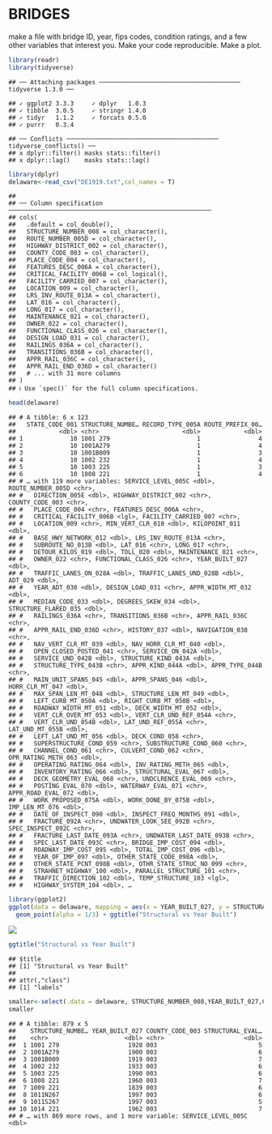 BRIDGES
================

make a file with bridge ID, year, fips codes, condition ratings, and a
few other variables that interest you. Make your code reproducible. Make
a plot.

``` r
library(readr)
library(tidyverse)
```

    ## ── Attaching packages ─────────────────────────────────────── tidyverse 1.3.0 ──

    ## ✓ ggplot2 3.3.3     ✓ dplyr   1.0.3
    ## ✓ tibble  3.0.5     ✓ stringr 1.4.0
    ## ✓ tidyr   1.1.2     ✓ forcats 0.5.0
    ## ✓ purrr   0.3.4

    ## ── Conflicts ────────────────────────────────────────── tidyverse_conflicts() ──
    ## x dplyr::filter() masks stats::filter()
    ## x dplyr::lag()    masks stats::lag()

``` r
library(dplyr)
delaware<-read_csv("DE1919.txt",col_names = T)
```

    ## 
    ## ── Column specification ────────────────────────────────────────────────────────
    ## cols(
    ##   .default = col_double(),
    ##   STRUCTURE_NUMBER_008 = col_character(),
    ##   ROUTE_NUMBER_005D = col_character(),
    ##   HIGHWAY_DISTRICT_002 = col_character(),
    ##   COUNTY_CODE_003 = col_character(),
    ##   PLACE_CODE_004 = col_character(),
    ##   FEATURES_DESC_006A = col_character(),
    ##   CRITICAL_FACILITY_006B = col_logical(),
    ##   FACILITY_CARRIED_007 = col_character(),
    ##   LOCATION_009 = col_character(),
    ##   LRS_INV_ROUTE_013A = col_character(),
    ##   LAT_016 = col_character(),
    ##   LONG_017 = col_character(),
    ##   MAINTENANCE_021 = col_character(),
    ##   OWNER_022 = col_character(),
    ##   FUNCTIONAL_CLASS_026 = col_character(),
    ##   DESIGN_LOAD_031 = col_character(),
    ##   RAILINGS_036A = col_character(),
    ##   TRANSITIONS_036B = col_character(),
    ##   APPR_RAIL_036C = col_character(),
    ##   APPR_RAIL_END_036D = col_character()
    ##   # ... with 31 more columns
    ## )
    ## ℹ Use `spec()` for the full column specifications.

``` r
head(delaware)
```

    ## # A tibble: 6 x 123
    ##   STATE_CODE_001 STRUCTURE_NUMBE… RECORD_TYPE_005A ROUTE_PREFIX_00…
    ##            <dbl> <chr>                       <dbl>            <dbl>
    ## 1             10 1001 279                        1                4
    ## 2             10 1001A279                        1                4
    ## 3             10 1001B009                        1                3
    ## 4             10 1002 232                        1                4
    ## 5             10 1003 225                        1                3
    ## 6             10 1008 221                        1                4
    ## # … with 119 more variables: SERVICE_LEVEL_005C <dbl>, ROUTE_NUMBER_005D <chr>,
    ## #   DIRECTION_005E <dbl>, HIGHWAY_DISTRICT_002 <chr>, COUNTY_CODE_003 <chr>,
    ## #   PLACE_CODE_004 <chr>, FEATURES_DESC_006A <chr>,
    ## #   CRITICAL_FACILITY_006B <lgl>, FACILITY_CARRIED_007 <chr>,
    ## #   LOCATION_009 <chr>, MIN_VERT_CLR_010 <dbl>, KILOPOINT_011 <dbl>,
    ## #   BASE_HWY_NETWORK_012 <dbl>, LRS_INV_ROUTE_013A <chr>,
    ## #   SUBROUTE_NO_013B <dbl>, LAT_016 <chr>, LONG_017 <chr>,
    ## #   DETOUR_KILOS_019 <dbl>, TOLL_020 <dbl>, MAINTENANCE_021 <chr>,
    ## #   OWNER_022 <chr>, FUNCTIONAL_CLASS_026 <chr>, YEAR_BUILT_027 <dbl>,
    ## #   TRAFFIC_LANES_ON_028A <dbl>, TRAFFIC_LANES_UND_028B <dbl>, ADT_029 <dbl>,
    ## #   YEAR_ADT_030 <dbl>, DESIGN_LOAD_031 <chr>, APPR_WIDTH_MT_032 <dbl>,
    ## #   MEDIAN_CODE_033 <dbl>, DEGREES_SKEW_034 <dbl>, STRUCTURE_FLARED_035 <dbl>,
    ## #   RAILINGS_036A <chr>, TRANSITIONS_036B <chr>, APPR_RAIL_036C <chr>,
    ## #   APPR_RAIL_END_036D <chr>, HISTORY_037 <dbl>, NAVIGATION_038 <chr>,
    ## #   NAV_VERT_CLR_MT_039 <dbl>, NAV_HORR_CLR_MT_040 <dbl>,
    ## #   OPEN_CLOSED_POSTED_041 <chr>, SERVICE_ON_042A <dbl>,
    ## #   SERVICE_UND_042B <dbl>, STRUCTURE_KIND_043A <dbl>,
    ## #   STRUCTURE_TYPE_043B <chr>, APPR_KIND_044A <dbl>, APPR_TYPE_044B <chr>,
    ## #   MAIN_UNIT_SPANS_045 <dbl>, APPR_SPANS_046 <dbl>, HORR_CLR_MT_047 <dbl>,
    ## #   MAX_SPAN_LEN_MT_048 <dbl>, STRUCTURE_LEN_MT_049 <dbl>,
    ## #   LEFT_CURB_MT_050A <dbl>, RIGHT_CURB_MT_050B <dbl>,
    ## #   ROADWAY_WIDTH_MT_051 <dbl>, DECK_WIDTH_MT_052 <dbl>,
    ## #   VERT_CLR_OVER_MT_053 <dbl>, VERT_CLR_UND_REF_054A <chr>,
    ## #   VERT_CLR_UND_054B <dbl>, LAT_UND_REF_055A <chr>, LAT_UND_MT_055B <dbl>,
    ## #   LEFT_LAT_UND_MT_056 <dbl>, DECK_COND_058 <chr>,
    ## #   SUPERSTRUCTURE_COND_059 <chr>, SUBSTRUCTURE_COND_060 <chr>,
    ## #   CHANNEL_COND_061 <chr>, CULVERT_COND_062 <chr>, OPR_RATING_METH_063 <dbl>,
    ## #   OPERATING_RATING_064 <dbl>, INV_RATING_METH_065 <dbl>,
    ## #   INVENTORY_RATING_066 <dbl>, STRUCTURAL_EVAL_067 <dbl>,
    ## #   DECK_GEOMETRY_EVAL_068 <chr>, UNDCLRENCE_EVAL_069 <chr>,
    ## #   POSTING_EVAL_070 <dbl>, WATERWAY_EVAL_071 <chr>, APPR_ROAD_EVAL_072 <dbl>,
    ## #   WORK_PROPOSED_075A <dbl>, WORK_DONE_BY_075B <dbl>, IMP_LEN_MT_076 <dbl>,
    ## #   DATE_OF_INSPECT_090 <dbl>, INSPECT_FREQ_MONTHS_091 <dbl>,
    ## #   FRACTURE_092A <chr>, UNDWATER_LOOK_SEE_092B <chr>, SPEC_INSPECT_092C <chr>,
    ## #   FRACTURE_LAST_DATE_093A <chr>, UNDWATER_LAST_DATE_093B <chr>,
    ## #   SPEC_LAST_DATE_093C <chr>, BRIDGE_IMP_COST_094 <dbl>,
    ## #   ROADWAY_IMP_COST_095 <dbl>, TOTAL_IMP_COST_096 <dbl>,
    ## #   YEAR_OF_IMP_097 <dbl>, OTHER_STATE_CODE_098A <dbl>,
    ## #   OTHER_STATE_PCNT_098B <dbl>, OTHR_STATE_STRUC_NO_099 <chr>,
    ## #   STRAHNET_HIGHWAY_100 <dbl>, PARALLEL_STRUCTURE_101 <chr>,
    ## #   TRAFFIC_DIRECTION_102 <dbl>, TEMP_STRUCTURE_103 <lgl>,
    ## #   HIGHWAY_SYSTEM_104 <dbl>, …

``` r
library(ggplot2)
ggplot(data = delaware, mapping = aes(x = YEAR_BUILT_027, y = STRUCTURAL_EVAL_067)) + 
  geom_point(alpha = 1/3) + ggtitle("Structural vs Year Built")
```

![](README_files/figure-gfm/unnamed-chunk-1-1.png)<!-- -->

``` r
ggtitle("Structural vs Year Built")
```

    ## $title
    ## [1] "Structural vs Year Built"
    ## 
    ## attr(,"class")
    ## [1] "labels"

``` r
smaller<-select(.data = delaware, STRUCTURE_NUMBER_008,YEAR_BUILT_027,COUNTY_CODE_003,STRUCTURAL_EVAL_067,SERVICE_LEVEL_005C)
smaller
```

    ## # A tibble: 879 x 5
    ##    STRUCTURE_NUMBE… YEAR_BUILT_027 COUNTY_CODE_003 STRUCTURAL_EVAL…
    ##    <chr>                     <dbl> <chr>                      <dbl>
    ##  1 1001 279                   1928 003                            5
    ##  2 1001A279                   1900 003                            6
    ##  3 1001B009                   1919 003                            7
    ##  4 1002 232                   1933 003                            6
    ##  5 1003 225                   1990 003                            6
    ##  6 1008 221                   1960 003                            7
    ##  7 1009 221                   1839 003                            6
    ##  8 1011N267                   1997 003                            6
    ##  9 1011S267                   1997 003                            5
    ## 10 1014 221                   1962 003                            7
    ## # … with 869 more rows, and 1 more variable: SERVICE_LEVEL_005C <dbl>
